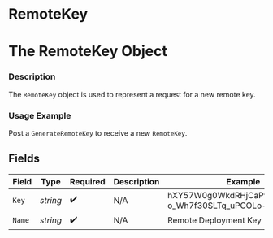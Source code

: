 # RemoteKey

# The RemoteKey Object
### Description
The `RemoteKey` object is used to represent a request for a new remote key.

### Usage Example
Post a `GenerateRemoteKey` to receive a new `RemoteKey`.


## Fields

| Field                                                  | Type                                                   | Required                                               | Description                                            | Example                                                |
| ------------------------------------------------------ | ------------------------------------------------------ | ------------------------------------------------------ | ------------------------------------------------------ | ------------------------------------------------------ |
| `Key`                                                  | *string*                                               | :heavy_check_mark:                                     | N/A                                                    | hXY57W0g0WkdRHjCaPvwijK63fwfN-o_Wh7f30SLTq_uPCOLo-WFcA |
| `Name`                                                 | *string*                                               | :heavy_check_mark:                                     | N/A                                                    | Remote Deployment Key 1                                |